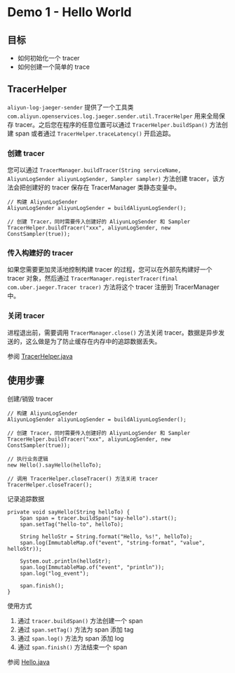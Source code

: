 # Demo 1 - Hello World

## 目标
* 如何初始化一个 tracer
* 如何创建一个简单的 trace

## TracerHelper
`aliyun-log-jaeger-sender` 提供了一个工具类 `com.aliyun.openservices.log.jaeger.sender.util.TracerHelper` 用来全局保存 tracer。之后您在程序的任意位置可以通过 `TracerHelper.buildSpan()` 方法创建 span 或者通过 `TracerHelper.traceLatency()` 开启追踪。

### 创建 tracer
您可以通过 `TracerManager.buildTracer(String serviceName, AliyunLogSender aliyunLogSender,
      Sampler sampler)` 方法创建 tracer，该方法会把创建好的 tracer 保存在 TracerManager 类静态变量中。
```
// 构建 AliyunLogSender
AliyunLogSender aliyunLogSender = buildAliyunLogSender();

// 创建 Tracer，同时需要传入创建好的 AliyunLogSender 和 Sampler
TracerHelper.buildTracer("xxx", aliyunLogSender, new ConstSampler(true));
```

### 传入构建好的 tracer
如果您需要更加灵活地控制构建 tracer 的过程，您可以在外部先构建好一个 tracer 对象，然后通过 `TracerManager.registerTracer(final com.uber.jaeger.Tracer tracer)` 方法将这个 tracer 注册到 TracerManager 中。

### 关闭 tracer
进程退出前，需要调用 `TracerManager.close()` 方法关闭 tracer。数据是异步发送的，这么做是为了防止缓存在内存中的追踪数据丢失。


参阅 [TracerHelper.java](https://github.com/aliyun/aliyun-log-jaeger-sender/blob/master/src/main/java/com/aliyun/openservices/log/jaeger/sender/util/TracerHelper.java)

## 使用步骤
创建/销毁 tracer
```
// 构建 AliyunLogSender
AliyunLogSender aliyunLogSender = buildAliyunLogSender();

// 创建 Tracer，同时需要传入创建好的 AliyunLogSender 和 Sampler
TracerHelper.buildTracer("xxx", aliyunLogSender, new ConstSampler(true));

// 执行业务逻辑
new Hello().sayHello(helloTo);

// 调用 TracerHelper.closeTracer() 方法关闭 tracer
TracerHelper.closeTracer();
```

记录追踪数据
```
private void sayHello(String helloTo) {
    Span span = tracer.buildSpan("say-hello").start();
    span.setTag("hello-to", helloTo);

    String helloStr = String.format("Hello, %s!", helloTo);
    span.log(ImmutableMap.of("event", "string-format", "value", helloStr));

    System.out.println(helloStr);
    span.log(ImmutableMap.of("event", "println"));
    span.log("log_event");

    span.finish();
}
```
使用方式

1. 通过 `tracer.buildSpan()` 方法创建一个 span
2. 通过 `span.setTag()` 方法为 span 添加 tag
3. 通过 `span.log()` 方法为 span 添加 log
4. 通过 `span.finish()` 方法结束一个 span

参阅 [Hello.java](./Hello.java)
